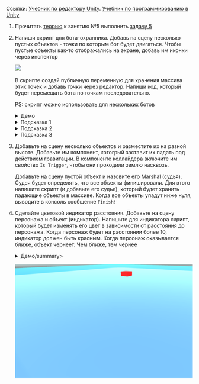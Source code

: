 Ссылки: [Учебник по редактору Unity](http://unity3d.unium.ru/). [Учебник по программированию в Unity](https://github.com/UniumGames/Lessons)

1. Прочитать [теорию](http://unity3d.unium.ru/lessons/lesson5/index.html) к занятию №5 выполнить [задачу 5](http://unity3d.unium.ru/lessons/lesson5/tasks.html#task5)

2. Напиши скрипт для бота-охранника. Добавь на сцену несколько пустых объектов - точки по которым бот будет двигаться. Чтобы пустые объекты как-то отображались на экране, добавь им иконки через инспектор

   ![](http://unity3d.unium.ru/lessons/lesson16/images/task1/race5.jpg)

   В скрипте создай публичную переменную для хранения массива этих точек и добавь точки через редактор. Напиши код, который будет перемещать бота по точкам последовательно.

   PS: скрипт можно использовать для нескольких ботов

   <details><summary>Демо</summary>

   ![bots](https://github.com/CSharpLords/SharedHomework/raw/master/20/bots.gif)

   </details>

   <details><summary>Подсказка 1</summary>

   Храни номер (индекс) точки к которой следует идти в данный момент

   </details>

   <details><summary>Подсказка 2</summary>

   Когда бот подходит к точке ближе, чем на некоторое расстояние, увеличивай индекс точки, чтобы он шел к следующей

   </details>

   <details><summary>Подсказка 3</summary>

   Когда бот дошел до последней точки, обнуляй индекс, чтобы он снова шел к первой

   </details>

3. Добавьте на сцену несколько объектов и разместите их на разной высоте. Добавьте им компонент, котогрый заставит их падать под действием гравитации. В компоненте коллайдера включите им свойство `Is Trigger`, чтобы они проходили землю насквозь. 

   Добавьте на сцену пустой объект и назовите его Marshal (судья). Судья будет определять, что все объекты финишировали. Для этого напишите скрипт (и добавьте его судье), который будет хранить падающие объекты в массиве. Когда все объекты упадут ниже нуля, выводите в консоль сообщение `Finish!`

4. Сделайте цветовой индикатор расстояния. Добавьте на сцену персонажа и объект (индикатор). Напишите для индикатора скрипт, который будет изменять его цвет в зависимости от расстояния до персонажа. Когда персонаж будет на расстоянии более 10, индикатор должен быть красным. Когда персонаж оказывается ближе, объект чернеет. Чем ближе, тем чернее

   <details><summary>Демо/summary>

   ![ind](https://github.com/CSharpLords/SharedHomework/raw/master/20/indicator.gif)

   </details>